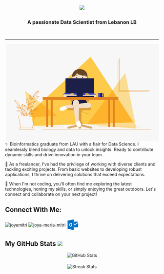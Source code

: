 <!-- Heading -->
<h1 align="center">
    <img src="https://readme-typing-svg.herokuapp.com/?font=Righteous&size=35&color=CBAACB&center=true&vCenter=true&width=500&height=70&duration=4000&lines=Hi+There!+👋;+I'm+Joya+Maria+Mitri!;" />
    
</h1>

<h3 align="center">A passionate Data Scientist from Lebanon LB</h3>

<br/>

<!-- About section -->
---
<!-- code gif-->
<img align="right" alt="GIF" src="./code.gif" width="500" height="320" />

✨ Bioinformatics graduate from LAU with a flair for Data Science. I seamlessly blend biology and data to 
unlock insights. Ready to contribute dynamic skills and drive innovation in your team.

💼 As a freelancer, I've had the privilege of working with diverse clients and tackling exciting projects. From basic websites to developing robust applications, I thrive on delivering solutions that exceed expectations.

🌟 When I'm not coding, you'll often find me exploring the latest technologies, honing my skills, or simply enjoying the great outdoors. Let's connect and collaborate on your next project!

<!-- Connect section -->
### <h2>Connect With Me:</h2>
<p align="left">
<a href="https://instagram.com/joyamitri" target="blank"><img align="center" src="https://raw.githubusercontent.com/rahuldkjain/github-profile-readme-generator/master/src/images/icons/Social/instagram.svg" alt="joyamitri" height="30" width="40" /></a>
<a href="linkedin.com/in/joya-maria-mitri-070571216" target="blank"><img align="center" src="https://raw.githubusercontent.com/rahuldkjain/github-profile-readme-generator/master/src/images/icons/Social/linked-in-alt.svg" alt="joya-maria-mitri" height="30" width="40" /></a>
<a href="mailto:joya_mitri@hotmail.com" target="blank"><img align="center" src="./outlook-svgrepo-com.svg" alt="joya-maria-mitri" height="40" width="40" /></a>
</p>

<!-- GitHub section -->
 ##  My GitHub Stats <img src = "https://i.pinimg.com/originals/65/c4/f4/65c4f452571be1261e9c623f7da488ac.gif" width = 35px> 
 
<div style="text-align: center;">
    <div style="display: block; margin-bottom: 20px;">
        <img src="https://github-readme-stats.vercel.app/api?username=joyamitri&show_icons=true&theme=onedark&locale=en" alt="GitHub Stats" style="height: 180px; width: 400px;" />
    </div>
    <div style="display: block;">
        <img src="https://github-readme-streak-stats.herokuapp.com/?user=joyamitri&theme=radical" alt="Streak Stats" style="height: 180px; width: 400px;" />
    </div>
</div>